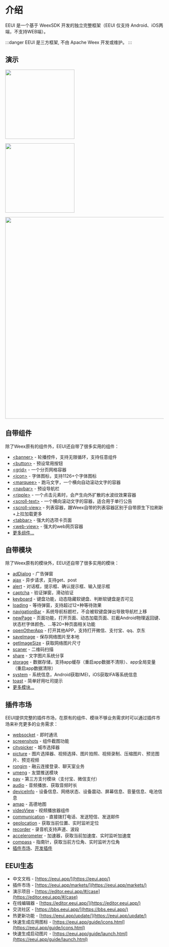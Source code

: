 # 介绍

EEUI 是一个基于 WeexSDK 开发的独立完整框架（EEUI 仅支持 Android、iOS两端，不支持WEB端）。

:::danger
EEUI 是三方框架, 不由 Apache Weex 开发或维护。
:::

## 演示

<a href="https://eeui.app/app/android.apk" target="_blank"><img src="https://eeui.app/app/android.png" width="220px"></a>

<a href="javascript:alert('没钱申请开发者账号上架！');"><img src="https://eeui.app/app/ios.png" width="220px"></a>

<img src="https://eeui.app/app/demo.png" width="640px">

## 自带组件

除了Weex原有的组件外，EEUI还自带了很多实用的组件：

- [&lt;banner&gt;](https://eeui.app/component/banner.html) - 轮播控件，支持无限循环，支持任意组件
- [&lt;button&gt;](https://eeui.app/component/button.html) - 预设常用按钮
- [&lt;grid&gt;](https://eeui.app/component/grid.html) - 一个分页网格容器
- [&lt;icon&gt;](https://eeui.app/component/icon.html) - 字体图标，支持1126+个字体图标
- [&lt;marquee&gt;](https://eeui.app/component/marquee.html) - 跑马文字，一个横向自动滚动文字的容器
- [&lt;navbar&gt;](https://eeui.app/component/navbar.html) - 预设导航栏
- [&lt;ripple&gt;](https://eeui.app/component/ripple.html) - 一个点击元素时，会产生向外扩散的水波纹效果容器
- [&lt;scroll-text&gt;](https://eeui.app/component/scroll-text.html) - 一个横向滚动文字的容器，适合用于单行公告
- [&lt;scroll-view&gt;](https://eeui.app/component/scroll-view.html) - 列表容器，跟Weex自带的列表容器区别于自带原生下拉刷新+上拉加载更多
- [&lt;tabbar&gt;](https://eeui.app/component/tabbar.html) - 强大的选项卡页面
- [&lt;web-view&gt;](https://eeui.app/component/web-view.html) - 强大的web网页容器
- [更多组件...](https://eeui.app/component)

## 自带模块

除了Weex原有的模块外，EEUI还自带了很多实用的模块：

- [adDialog](https://eeui.app/module/adDialog.html) - 广告弹窗
- [ajax](https://eeui.app/module/ajax.html) - 异步请求，支持get、post
- [alert](https://eeui.app/module/alert.html) - 对话框，提示框、确认提示框、输入提示框
- [captcha](https://eeui.app/module/captcha.html) - 验证弹窗，滑动验证
- [keyboard](https://eeui.app/module/keyboard.html) - 键盘功能，动态隐藏软键盘、判断软键盘是否可见
- [loading](https://eeui.app/module/loading.html) - 等待弹窗，支持超过12+种等待效果
- [navigationBar](https://eeui.app/module/navigationBar.html) - 系统导航标题栏，不会被软键盘弹出导致导航栏上移
- [newPage](https://eeui.app/module/newPage.html) - 页面功能，打开页面、动态加载页面、拦截Android物理返回键、状态栏字体颜色、...等20+种页面相关功能
- [openOtherApp](https://eeui.app/module/openOtherApp.html) - 打开其他APP，支持打开微信、支付宝、qq、京东
- [saveImage](https://eeui.app/module/saveImage.html) - 保存网络图片至本地
- [getImageSize](https://eeui.app/module/getImageSize.html) - 获取网络图片尺寸
- [scaner](https://eeui.app/module/scaner.html) - 二维码扫描
- [share](https://eeui.app/module/share.html) - 文字图片系统分享
- [storage](https://eeui.app/module/storage.html) - 数据存储，支持app缓存（重启app数据不清除）、app全局变量（重启app数据清除）
- [system](https://eeui.app/module/system.html) - 系统信息，Android获取IMEI，iOS获取IFA等系统信息
- [toast](https://eeui.app/module/toast.html) - 简单好用吐司提示
- [更多模块...](https://eeui.app/module/)

## 插件市场

EEUI提供完整的插件市场，在原有的组件、模块不够业务需求时可以通过插件市场来补充更多的业务需求：

- [websocket](https://eeui.app/markets/detail.html#websocket) - 即时通讯
- [screenshots](https://eeui.app/markets/detail.html#screenshots) - 组件截图功能
- [citypicker](https://eeui.app/markets/detail.html#citypicker) - 城市选择器
- [picture](https://eeui.app/markets/detail.html#picture) - 图片选择器、视频选择、图片拍照、视频录制、压缩图片、预览图片、预览视频
- [rongim](https://eeui.app/markets/detail.html#rongim) - 融云连接登录、聊天室业务
- [umeng](https://eeui.app/markets/detail.html#umeng) - 友盟推送模块
- [pay](https://eeui.app/markets/detail.html#pay) - 第三方支付模块（支付宝、微信支付）
- [audio](https://eeui.app/markets/detail.html#audio) - 音频播放、获取音频时长
- [deviceInfo](https://eeui.app/markets/detail.html#deviceInfo) - 设备信息、网络状态、设备震动、屏幕信息、音量信息、电池信息
- [amap](https://eeui.app/markets/detail.html#amap) - 高德地图
- [videoView](https://eeui.app/markets/detail.html#videoView) - 视频播放器组件
- [communication](https://eeui.app/markets/detail.html#communication) - 直接拨打电话、发送短信、发送邮件
- [geolocation](https://eeui.app/markets/detail.html#geolocation) - 获取当前位置、实时监听定位
- [recorder](https://eeui.app/markets/detail.html#recorder) - 录音机支持声道、波段
- [accelerometer](https://eeui.app/markets/detail.html#accelerometer) - 加速器，获取当前加速度、实时监听加速度
- [compass](https://eeui.app/markets/detail.html#compass) - 指南针，获取当前方位角、实时监听方位角
- [插件市场](https://eeui.app/markets/)、[开发插件](https://eeui.app/plugin/dev/create.html)


## EEUI生态

- 中文文档 - [https://eeui.app/](https://eeui.app/)
- 插件市场 - [https://eeui.app/markets/](https://eeui.app/markets/)
- 演示项目 - [https://editor.eeui.app/#/case](https://editor.eeui.app/#/case)
- 在线编辑器 - [https://editor.eeui.app/](https://editor.eeui.app/)
- 交流社区 - [https://bbs.eeui.app/](https://bbs.eeui.app/)
- 热更新功能 - [https://eeui.app/update/](https://eeui.app/update/)
- 快速生成应用图标 - [https://eeui.app/guide/icons.html](https://eeui.app/guide/icons.html)
- 快速生成启动图片 - [https://eeui.app/guide/launch.html](https://eeui.app/guide/launch.html)

